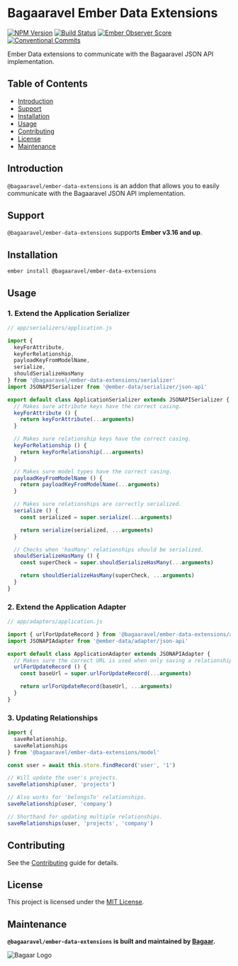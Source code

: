 # Bagaaravel Ember Data Extensions

[![NPM Version](https://badge.fury.io/js/%40bagaaravel%2Fember-data-extensions.svg)](https://badge.fury.io/js/%40bagaaravel%2Fember-data-extensions) [![Build Status](https://travis-ci.com/Bagaar/ember-data-extensions.svg?branch=master)](https://travis-ci.com/Bagaar/ember-data-extensions) [![Ember Observer Score](https://emberobserver.com/badges/-bagaaravel-ember-data-extensions.svg)](https://emberobserver.com/addons/@bagaaravel/ember-data-extensions) [![Conventional Commits](https://img.shields.io/badge/Conventional%20Commits-1.0.0-yellow.svg)](https://conventionalcommits.org)

Ember Data extensions to communicate with the Bagaaravel JSON API implementation.

## Table of Contents

- [Introduction](#introduction)
- [Support](#support)
- [Installation](#installation)
- [Usage](#usage)
- [Contributing](#contributing)
- [License](#license)
- [Maintenance](#maintenance)

## Introduction

`@bagaaravel/ember-data-extensions` is an addon that allows you to easily communicate with the Bagaaravel JSON API implementation.

## Support

`@bagaaravel/ember-data-extensions` supports **Ember v3.16 and up**.

## Installation

```shell
ember install @bagaaravel/ember-data-extensions
```

## Usage

### 1\. Extend the Application Serializer

```javascript
// app/serializers/application.js

import {
  keyForAttribute,
  keyForRelationship,
  payloadKeyFromModelName,
  serialize,
  shouldSerializeHasMany
} from '@bagaaravel/ember-data-extensions/serializer'
import JSONAPISerializer from '@ember-data/serializer/json-api'

export default class ApplicationSerializer extends JSONAPISerializer {
  // Makes sure attribute keys have the correct casing.
  keyForAttribute () {
    return keyForAttribute(...arguments)
  }

  // Makes sure relationship keys have the correct casing.
  keyForRelationship () {
    return keyForRelationship(...arguments)
  }

  // Makes sure model types have the correct casing.
  payloadKeyFromModelName () {
    return payloadKeyFromModelName(...arguments)
  }

  // Makes sure relationships are correctly serialized.
  serialize () {
    const serialized = super.serialize(...arguments)

    return serialize(serialized, ...arguments)
  }

  // Checks when 'hasMany' relationships should be serialized.
  shouldSerializeHasMany () {
    const superCheck = super.shouldSerializeHasMany(...arguments)

    return shouldSerializeHasMany(superCheck, ...arguments)
  }
}
```

### 2\. Extend the Application Adapter

```javascript
// app/adapters/application.js

import { urlForUpdateRecord } from '@bagaaravel/ember-data-extensions/adapter'
import JSONAPIAdapter from '@ember-data/adapter/json-api'

export default class ApplicationAdapter extends JSONAPIAdapter {
  // Makes sure the correct URL is used when only saving a relationship.
  urlForUpdateRecord () {
    const baseUrl = super.urlForUpdateRecord(...arguments)

    return urlForUpdateRecord(baseUrl, ...arguments)
  }
}
```

### 3\. Updating Relationships

```javascript
import {
  saveRelationship,
  saveRelationships
} from '@bagaaravel/ember-data-extensions/model'

const user = await this.store.findRecord('user', '1')

// Will update the user's projects.
saveRelationship(user, 'projects')

// Also works for 'belongsTo' relationships.
saveRelationship(user, 'company')

// Shorthand for updating multiple relationships.
saveRelationships(user, 'projects', 'company')
```

## Contributing

See the [Contributing](CONTRIBUTING.md) guide for details.

## License

This project is licensed under the [MIT License](./LICENSE.md).

## Maintenance

**`@bagaaravel/ember-data-extensions` is built and maintained by [Bagaar](https://bagaar.be).**

![Bagaar Logo](https://bagaar.be/hubfs/logo-bagaar-black.svg)
